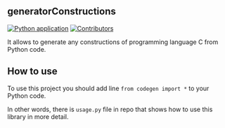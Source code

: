 ## generatorConstructions

[![Python application](https://github.com/mperov/generatorConstructionsC/workflows/Python%20application/badge.svg?branch=master)](https://github.com/mperov/generatorConstructionsC/actions?query=workflow%3A%22Python+application%22)
[![Contributors](https://img.shields.io/github/contributors/mperov/generatorConstructionsC?label=Contributors)](https://github.com/mperov/generatorConstructionsC/graphs/contributors)

It allows to generate any constructions of programming language C from Python code.

## How to use
To use this project you should add line `from codegen import *` to your Python code.

In other words, there is `usage.py` file in repo that shows how to use this library in more detail.
